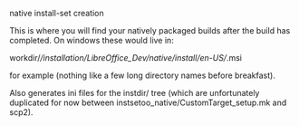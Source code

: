 native install-set creation

This is where you will find your natively packaged builds after the
build has completed. On windows these would live in:

workdir/*/installation/LibreOffice_Dev/native/install/en-US/*.msi

for example (nothing like a few long directory names before breakfast).

Also generates ini files for the instdir/ tree (which are unfortunately
duplicated for now between instsetoo_native/CustomTarget_setup.mk and scp2).
